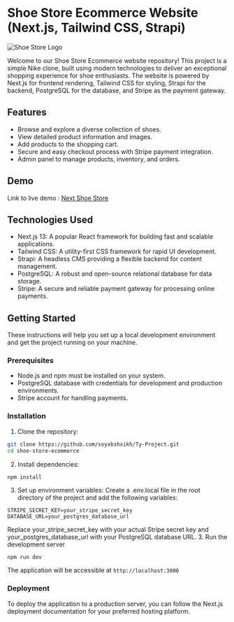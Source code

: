# Shoe Store Ecommerce Website (Next.js, Tailwind CSS, Strapi)

![Shoe Store Logo](https://nextshoestore.vercel.app/logo.svg)

Welcome to our Shoe Store Ecommerce website repository! This project is a simple Nike clone, built using modern technologies to deliver an exceptional shopping experience for shoe enthusiasts. The website is powered by Next.js for frontend rendering, Tailwind CSS for styling, Strapi for the backend, PostgreSQL for the database, and Stripe as the payment gateway.

## Features

- Browse and explore a diverse collection of shoes.
- View detailed product information and images.
- Add products to the shopping cart.
- Secure and easy checkout process with Stripe payment integration.
- Admin panel to manage products, inventory, and orders.

## Demo

Link to live demo : [Next Shoe Store](https://nextshoestore.vercel.app)

## Technologies Used

- Next.js 13: A popular React framework for building fast and scalable applications.
- Tailwind CSS: A utility-first CSS framework for rapid UI development.
- Strapi: A headless CMS providing a flexible backend for content management.
- PostgreSQL: A robust and open-source relational database for data storage.
- Stripe: A secure and reliable payment gateway for processing online payments.

## Getting Started

These instructions will help you set up a local development environment and get the project running on your machine.

### Prerequisites

- Node.js and npm must be installed on your system.
- PostgreSQL database with credentials for development and production environments.
- Stripe account for handling payments.

### Installation

1. Clone the repository:

```bash
git clone https://github.com/soyxbshxikh/Ty-Project.git
cd shoe-store-ecommerce
```
2. Install dependencies:
```bash
npm install
```
3. Set up environment variables:
Create a .env.local file in the root directory of the project and add the following variables:

```plaintext
STRIPE_SECRET_KEY=your_stripe_secret_key
DATABASE_URL=your_postgres_database_url
```
Replace your_stripe_secret_key with your actual Stripe secret key and your_postgres_database_url with your PostgreSQL database URL.
3. Run the development server
```
npm run dev
```
The application will be accessible at `http://localhost:3000`

### Deployment
To deploy the application to a production server, you can follow the Next.js deployment documentation for your preferred hosting platform.
